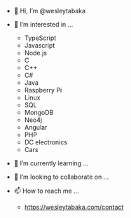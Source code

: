 - 👋 Hi, I’m @wesleytabaka
- 👀 I’m interested in ...
  - TypeScript
  - Javascript
  - Node.js
  - C
  - C++
  - C#
  - Java
  - Raspberry Pi
  - Linux
  - SQL
  - MongoDB
  - Neo4j
  - Angular
  - PHP
  - DC electronics
  - Cars
  
- 🌱 I’m currently learning ...
- 💞️ I’m looking to collaborate on ...
- 📫 How to reach me ...
  - https://wesleytabaka.com/contact

<!---
wesleytabaka/wesleytabaka is a ✨ special ✨ repository because its `README.md` (this file) appears on your GitHub profile.
You can click the Preview link to take a look at your changes.
--->
